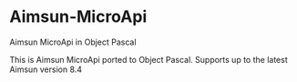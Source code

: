 # Aimsun-MicroApi
Aimsun MicroApi in Object Pascal

This is Aimsun MicroApi ported to Object Pascal. Supports up to the latest Aimsun version 8.4
